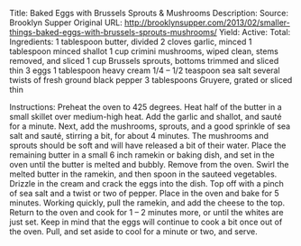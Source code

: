 Title: Baked Eggs with Brussels Sprouts & Mushrooms
Description: 
Source: Brooklyn Supper
Original URL: http://brooklynsupper.com/2013/02/smaller-things-baked-eggs-with-brussels-sprouts-mushrooms/
Yield: 
Active: 
Total: 
Ingredients:
	1 tablespoon butter, divided
	2 cloves garlic, minced
	1 tablespoon minced shallot
	1 cup crimini mushrooms, wiped clean, stems removed, and sliced
	1 cup Brussels sprouts, bottoms trimmed and sliced thin
	3 eggs
	1 tablespoon heavy cream
	1/4 – 1/2 teaspoon sea salt
	several twists of fresh ground black pepper
	3 tablespoons Gruyere, grated or sliced thin

Instructions:
	Preheat the oven to 425 degrees.
	Heat half of the butter in a small skillet over medium-high heat. Add the garlic and shallot, and sauté for a minute. Next, add the mushrooms, sprouts, and a good sprinkle of sea salt and sauté, stirring a bit, for about 4 minutes.
	The mushrooms and sprouts should be soft and will have released a bit of their water.
	Place the remaining butter in a small 6 inch ramekin or baking dish, and set in the oven until the butter is melted and bubbly. Remove from the oven.
	Swirl the melted butter in the ramekin, and then spoon in the sauteed vegetables. Drizzle in the cream and crack the eggs into the dish. Top off with a pinch of sea salt and a twist or two of pepper.
	Place in the oven and bake for 5 minutes. Working quickly, pull the ramekin, and add the cheese to the top. Return to the oven and cook for 1 – 2 minutes more, or until the whites are just set.
	Keep in mind that the eggs will continue to cook a bit once out of the oven. Pull, and set aside to cool for a minute or two, and serve.

